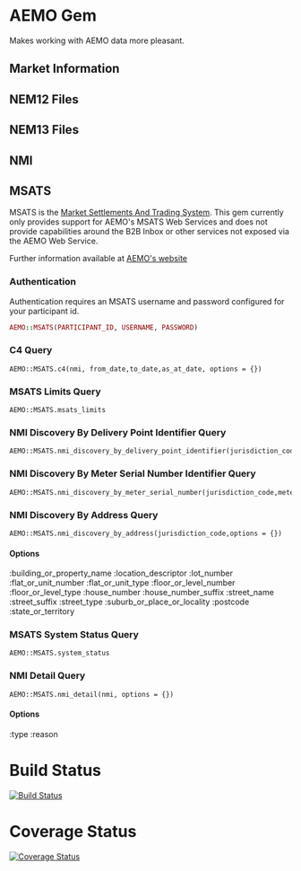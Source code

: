 # AEMO Gem
Makes working with AEMO data more pleasant.

## Market Information

## NEM12 Files

## NEM13 Files

## NMI

## MSATS

MSATS is the [Market Settlements And Trading System](http://www.aemo.com.au/Electricity/Policies-and-Procedures/Market-Settlement-and-Transfer-Solutions). This gem currently only provides support for AEMO's MSATS Web Services and does not provide capabilities around the B2B Inbox or other services not exposed via the AEMO Web Service.

Further information available at [AEMO's website](http://www.aemo.com.au/About-the-Industry/Information-Systems/Using-Energy-Market-Information-Systems)

### Authentication

Authentication requires an MSATS username and password configured for your participant id.

```RUBY
AEMO::MSATS(PARTICIPANT_ID, USERNAME, PASSWORD)
```

### C4 Query

```
AEMO::MSATS.c4(nmi, from_date,to_date,as_at_date, options = {})
```

### MSATS Limits Query

```
AEMO::MSATS.msats_limits
```

### NMI Discovery By Delivery Point Identifier Query

```
AEMO::MSATS.nmi_discovery_by_delivery_point_identifier(jurisdiction_code,delivery_point_identifier)
```

### NMI Discovery By Meter Serial Number Identifier Query

```
AEMO::MSATS.nmi_discovery_by_meter_serial_number(jurisdiction_code,meter_serial_number)
```

### NMI Discovery By Address Query

```
AEMO::MSATS.nmi_discovery_by_address(jurisdiction_code,options = {})
```

#### Options

:building_or_property_name
:location_descriptor
:lot_number
:flat_or_unit_number
:flat_or_unit_type
:floor_or_level_number
:floor_or_level_type
:house_number
:house_number_suffix
:street_name
:street_suffix
:street_type
:suburb_or_place_or_locality
:postcode
:state_or_territory

### MSATS System Status Query

```
AEMO::MSATS.system_status
```

### NMI Detail Query

```
AEMO::MSATS.nmi_detail(nmi, options = {})
```

#### Options

:type
:reason

# Build Status

[![Build Status](https://travis-ci.org/jufemaiz/aemo.svg?branch=master)](https://travis-ci.org/jufemaiz/aemo)

# Coverage Status

[![Coverage Status](https://coveralls.io/repos/github/jufemaiz/aemo/badge.svg?branch=master)](https://coveralls.io/github/jufemaiz/aemo?branch=master)
